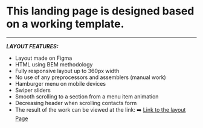 # This landing page is designed based on a working template.
---
___LAYOUT FEATURES:___

* Layout made on Figma
* HTML using BEM methodology
* Fully responsive layout up to 360px width
* No use of any preprocessors and assemblers (manual work)
* Hamburger menu on mobile devices
* Swiper sliders
* Smooth scrolling to a section from a menu item
animation
* Decreasing header when scrolling
contacts form
* The result of the work can be viewed at the link: ➡️ [Link to the layout Page](https://vjacheslav250.github.io/The-Wild-Kingdom/#)
  
